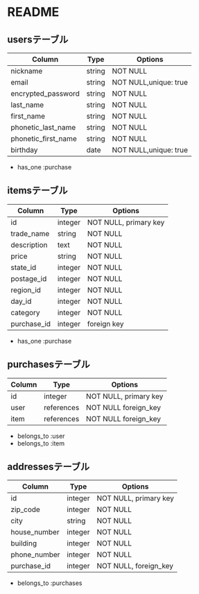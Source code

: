 # README

## usersテーブル

| Column             | Type      | Options                   |
| ------------------ | ----------| --------------------------|
| nickname           | string    | NOT NULL                  |
| email              | string    | NOT NULL,unique: true     |
| encrypted_password | string    | NOT NULL                  |
| last_name          | string    | NOT NULL                  |
| first_name         | string    | NOT NULL                  |
| phonetic_last_name | string    | NOT NULL                  |
| phonetic_first_name| string    | NOT NULL                  |
| birthday           | date      | NOT NULL,unique: true     |

- has_one :purchase


## itemsテーブル

| Column             | Type      | Options                   |
| ------------------ | ----------| --------------------------|
| id                 | integer   | NOT NULL, primary key     |
| trade_name         | string    | NOT NULL                  |
| description        | text      | NOT NULL                  |
| price              | string    | NOT NULL                  |
| state_id           | integer   | NOT NULL                  |
| postage_id         | integer   | NOT NULL                  |
| region_id          | integer   | NOT NULL                  |
| day_id             | integer   | NOT NULL                  |
| category           | integer   | NOT NULL                  |
| purchase_id        | integer   | foreign key               |

-	has_one :purchase


## purchasesテーブル

| Column             | Type      | Options                   |
| ------------------ | ----------| ------------------------- |
| id                 | integer   | NOT NULL, primary key     |
| user               | references| NOT NULL foreign_key      |
| item               | references| NOT NULL foreign_key      |

- belongs_to :user 
- belongs_to :item


## addressesテーブル

| Column             | Type      | Options                   |
| ------------------ | ----------| ------------------------- |
| id                 | integer   | NOT NULL, primary key     |
| zip_code           | integer   | NOT NULL                  |
| city               | string    | NOT NULL                  |
| house_number       | integer   | NOT NULL                  |
| building           | integer   | NOT NULL                  |
| phone_number       | integer   | NOT NULL                  |
| purchase_id        | integer   | NOT NULL, foreign_key     |

- belongs_to :purchases